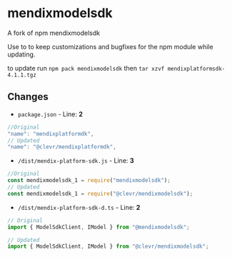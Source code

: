 # mendixmodelsdk

A fork of npm mendixmodelsdk

Use to to keep customizations and bugfixes for the npm module while updating.

to update run `npm pack mendixmodelsdk` then `tar xzvf mendixplatformsdk-4.1.1.tgz`

## Changes

- `package.json` - Line: **2**

```javascript
//Original
"name": "mendixplatformdk",
// Updated
"name": "@clevr/mendixplatformdk",
```

- `/dist/mendix-platform-sdk.js` - Line: **3**

```javascript
//Original
const mendixmodelsdk_1 = require("mendixmodelsdk");
// Updated
const mendixmodelsdk_1 = require("@clevr/mendixmodelsdk");
```

- `/dist/mendix-platform-sdk-d.ts` - Line: **2**

```javascript
// Original
import { ModelSdkClient, IModel } from "@mendixmodelsdk";

// Updated
import { ModelSdkClient, IModel } from "@clevr/mendixmodelsdk";
```
